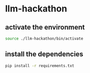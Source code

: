 # llm-hackathon


## activate the environment
```bash
source ./llm-hackathon/bin/activate
```

## install the dependencies
```bash
pip install -r requirements.txt
```
